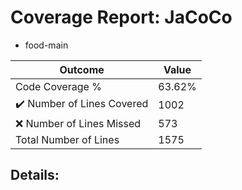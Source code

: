 
# Coverage Report: JaCoCo

* food-main
      
      
| Outcome                 | Value                                                               |
|-------------------------|---------------------------------------------------------------------|
| Code Coverage %         | 63.62%               |
| :heavy_check_mark: Number of Lines Covered | 1002    |
| :x: Number of Lines Missed  | 573     |
| Total Number of Lines   | 1575     |


## Details:

    
